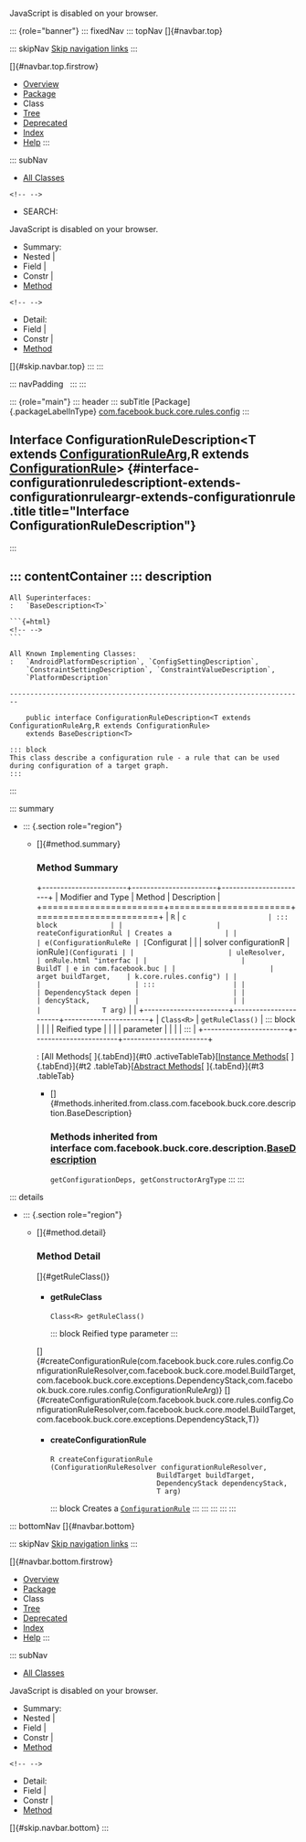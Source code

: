 <div>

JavaScript is disabled on your browser.

</div>

::: {role="banner"}
::: fixedNav
::: topNav
[]{#navbar.top}

::: skipNav
[Skip navigation links](#skip.navbar.top "Skip navigation links")
:::

[]{#navbar.top.firstrow}

-   [Overview](../../../../../../index.html)
-   [Package](package-summary.html)
-   Class
-   [Tree](package-tree.html)
-   [Deprecated](../../../../../../deprecated-list.html)
-   [Index](../../../../../../index-all.html)
-   [Help](../../../../../../help-doc.html)
:::

::: subNav
-   [All Classes](../../../../../../allclasses.html)

```{=html}
<!-- -->
```
-   SEARCH:

<div>

<div>

JavaScript is disabled on your browser.

</div>

</div>

<div>

-   Summary: 
-   Nested \| 
-   Field \| 
-   Constr \| 
-   [Method](#method.summary)

```{=html}
<!-- -->
```
-   Detail: 
-   Field \| 
-   Constr \| 
-   [Method](#method.detail)

</div>

[]{#skip.navbar.top}
:::
:::

::: navPadding
 
:::
:::

::: {role="main"}
::: header
::: subTitle
[Package]{.packageLabelInType} [com.facebook.buck.core.rules.config](package-summary.html)
:::

## Interface ConfigurationRuleDescription\<T extends [ConfigurationRuleArg](ConfigurationRuleArg.html "interface in com.facebook.buck.core.rules.config"),​R extends [ConfigurationRule](ConfigurationRule.html "interface in com.facebook.buck.core.rules.config")\> {#interface-configurationruledescriptiont-extends-configurationruleargr-extends-configurationrule .title title="Interface ConfigurationRuleDescription"}
:::

::: contentContainer
::: description
-   

    All Superinterfaces:
    :   `BaseDescription<T>`

    ```{=html}
    <!-- -->
    ```

    All Known Implementing Classes:
    :   `AndroidPlatformDescription`, `ConfigSettingDescription`,
        `ConstraintSettingDescription`, `ConstraintValueDescription`,
        `PlatformDescription`

    ------------------------------------------------------------------------

        public interface ConfigurationRuleDescription<T extends ConfigurationRuleArg,​R extends ConfigurationRule>
        extends BaseDescription<T>

    ::: block
    This class describe a configuration rule - a rule that can be used
    during configuration of a target graph.
    :::
:::

::: summary
-   ::: {.section role="region"}
    -   []{#method.summary}

        ### Method Summary

        +-----------------------+-----------------------+-----------------------+
        | Modifier and Type     | Method                | Description           |
        +=======================+=======================+=======================+
        | `R`                   | `c                    | ::: block             |
        |                       | reateConfigurationRul | Creates a             |
        |                       | e​(ConfigurationRuleRe | [`Configurat          |
        |                       | solver configurationR | ionRule`](Configurati |
        |                       | uleResolver,          | onRule.html "interfac |
        |                       |                BuildT | e in com.facebook.buc |
        |                       | arget buildTarget,    | k.core.rules.config") |
        |                       |                       | :::                   |
        |                       | DependencyStack depen |                       |
        |                       | dencyStack,           |                       |
        |                       |               T arg)` |                       |
        +-----------------------+-----------------------+-----------------------+
        | `Class<R>`            | `getRuleClass()`      | ::: block             |
        |                       |                       | Reified type          |
        |                       |                       | parameter             |
        |                       |                       | :::                   |
        +-----------------------+-----------------------+-----------------------+

        : [All Methods[ ]{.tabEnd}]{#t0 .activeTableTab}[[Instance
        Methods](javascript:show(2);)[ ]{.tabEnd}]{#t2
        .tableTab}[[Abstract
        Methods](javascript:show(4);)[ ]{.tabEnd}]{#t3 .tableTab}

        -   []{#methods.inherited.from.class.com.facebook.buck.core.description.BaseDescription}

            ### Methods inherited from interface com.facebook.buck.core.description.[BaseDescription](../../description/BaseDescription.html "interface in com.facebook.buck.core.description")

            `getConfigurationDeps, getConstructorArgType`
    :::
:::

::: details
-   ::: {.section role="region"}
    -   []{#method.detail}

        ### Method Detail

        []{#getRuleClass()}

        -   #### getRuleClass

            ``` methodSignature
            Class<R> getRuleClass()
            ```

            ::: block
            Reified type parameter
            :::

        []{#createConfigurationRule(com.facebook.buck.core.rules.config.ConfigurationRuleResolver,com.facebook.buck.core.model.BuildTarget,com.facebook.buck.core.exceptions.DependencyStack,com.facebook.buck.core.rules.config.ConfigurationRuleArg)}
        []{#createConfigurationRule(com.facebook.buck.core.rules.config.ConfigurationRuleResolver,com.facebook.buck.core.model.BuildTarget,com.facebook.buck.core.exceptions.DependencyStack,T)}

        -   #### createConfigurationRule

            ``` methodSignature
            R createConfigurationRule​(ConfigurationRuleResolver configurationRuleResolver,
                                      BuildTarget buildTarget,
                                      DependencyStack dependencyStack,
                                      T arg)
            ```

            ::: block
            Creates a
            [`ConfigurationRule`](ConfigurationRule.html "interface in com.facebook.buck.core.rules.config")
            :::
    :::
:::
:::
:::

::: bottomNav
[]{#navbar.bottom}

::: skipNav
[Skip navigation links](#skip.navbar.bottom "Skip navigation links")
:::

[]{#navbar.bottom.firstrow}

-   [Overview](../../../../../../index.html)
-   [Package](package-summary.html)
-   Class
-   [Tree](package-tree.html)
-   [Deprecated](../../../../../../deprecated-list.html)
-   [Index](../../../../../../index-all.html)
-   [Help](../../../../../../help-doc.html)
:::

::: subNav
-   [All Classes](../../../../../../allclasses.html)

<div>

<div>

JavaScript is disabled on your browser.

</div>

</div>

<div>

-   Summary: 
-   Nested \| 
-   Field \| 
-   Constr \| 
-   [Method](#method.summary)

```{=html}
<!-- -->
```
-   Detail: 
-   Field \| 
-   Constr \| 
-   [Method](#method.detail)

</div>

[]{#skip.navbar.bottom}
:::
